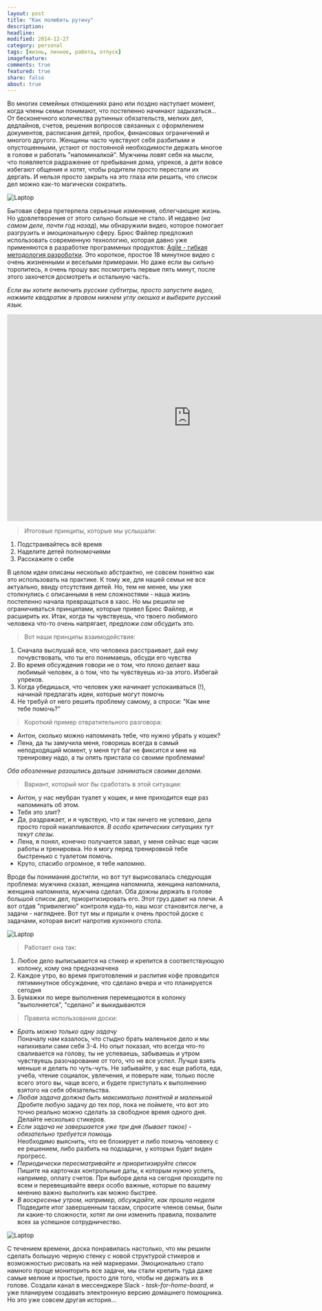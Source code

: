 ```yaml
---
layout: post
title: "Как полюбить рутину"
description: 
headline: 
modified: 2014-12-27
category: personal
tags: [жизнь, личное, работа, отпуск]
imagefeature:
comments: true
featured: true
share: false
about: true
---
```


Во многих семейных отношениях рано или поздно наступает момент, когда члены семьи понимают, что постепенно начинают задыхаться... От бесконечного количества рутинных обязательств, мелких дел, дедлайнов, счетов, решения вопросов связанных с оформлением документов, расписания детей, пробок, финансовых ограничений и многого другого. Женщины часто чувствуют себя разбитыми и опустошенными, устают от постоянной необходимости держать многое в голове и работать "напоминалкой". Мужчины ловят себя на мысли, что появляется радражение от пребывания дома, упреков, а дети вовсе избегают общения и хотят, чтобы родители просто перестали их дергать. И нельзя просто закрыть на это глаза или решить, что список дел можно как-то магически сократить.

<img src="{{ site.url }}/images/family_agile/no-running.jpg" alt="Laptop">

Бытовая сфера претерпела серьезные изменения, облегчающие жизнь. Но удовлетворения от этого сильно больше не стало. И недавно (_на самом деле, почти год назад_), мы обнаружили видео, которое помогает разгрузить и эмоциональную сферу. Брюс Файлер предложил использовать современную технологию, которая давно уже применяются в разработке программных продуктов: [Agile - гибкая методология разроботки](https://ru.wikipedia.org/wiki/%D0%93%D0%B8%D0%B1%D0%BA%D0%B0%D1%8F_%D0%BC%D0%B5%D1%82%D0%BE%D0%B4%D0%BE%D0%BB%D0%BE%D0%B3%D0%B8%D1%8F_%D1%80%D0%B0%D0%B7%D1%80%D0%B0%D0%B1%D0%BE%D1%82%D0%BA%D0%B8). Это короткое, простое 18 минутное видео с очень жизненными и веселыми примерами. Но даже если вы сильно торопитесь, я очень прошу вас посмотреть первые пять минут, после этого захочется досмотреть и остальную часть.

_Если вы хотите включить русские субтитры, просто запустите видео, нажмите квадратик в правом нижнем углу окошка и выберите русский язык._
<p><iframe src="https://embed-ssl.ted.com/talks/bruce_feiler_agile_programming_for_your_family.html" width="854" height="480" frameborder="0" scrolling="no" webkitAllowFullScreen mozallowfullscreen allowFullScreen></iframe></p>

>Итоговые принципы, которые мы услышали:

1. Подстраивайтесь всё время
2. Наделите детей полномочиями
3. Расскажите о себе

В целом идеи описаны несколько абстрактно, не совсем понятно как это использовать на практике. К тому же, для нашей семьи не все актуально, ввиду отсутствия детей. Но, тем не менее, мы уже столкнулись с описанными в нем сложностями - наша жизнь постепенно начала превращаться в хаос. Но мы решили не ограничиваться принципами, которые привел Брюс Файлер, и расширить их. Итак, когда ты чувствуешь, что твоего любимого человека что-то очень напрягает, предложи _сам_ обсудить это.

>Вот наши принципы взаимодействия:

1. Сначала выслушай все, что человека расстраивает, дай ему почувствовать, что ты его понимаешь, обсуди его чувства
2. Во время обсуждения говори не о том, что плохо делает ваш любимый человек, а о том, что ты чувствуешь из-за этого. Избегай упреков.
3. Когда убедишься, что человек уже начинает успокаиваться (!), начинай предлагать идеи, которые могут помочь
4. Не требуй от него решить проблему самому, а спроси: "Как мне тебе помочь?" 

>Короткий пример отвратительного разговора:

- Антон, сколько можно напоминать тебе, что нужно убрать у кошек?
- Лена, да ты замучила меня, говоришь всегда в самый неподходящий момент, у меня тут баг не фиксится и мне на тренировку надо, а ты опять пристала со своими проблемами!

_Оба обозленные разошлись дальше заниматься своими делами._

>Вариант, который мог бы сработать в этой ситуации:

- Антон, у нас неубран туалет у кошек, и мне приходится еще раз напоминать об этом.
- Тебя это злит?
- Да, раздражает, и я чувствую, что и так ничего не успеваю, дела просто горой накапливаются. _В особо критических ситуациях тут текут слезы._
- Лена, я понял, конечно получается завал, у меня сейчас еще часик работы и тренировка. Но я могу перед тренировкой тебе быстренько с туалетом помочь.
- Круто, спасибо огромное, я тебе напомню.

Вроде бы понимания достигли, но вот тут вырисовалась следующая проблема: мужчина сказал, женщина напомнила, женщина напомнила, женщина напомнила, мужчина сделал. Оба дожны держать в голове большой список дел, приоритизировать его. Этот груз давит на плечи. А вот отдав "привилегию" контроля куда-то, наш мозг становится легче, а задачи - нагляднее. Вот тут мы и пришли к очень простой доске с задачами, которая висит напротив кухонного стола. 

<img src="{{ site.url }}/images/family_agile/our_board.jpg" alt="Laptop">

>Работает она так:

1. Любое дело выписывается на стикер и крепится в соответствующую колонку, кому она предназначена
2. Каждое утро, во время приготовления и распития кофе проводится пятиминутное обсуждение, что сделано вчера и что планируется сегодня
3. Бумажки по мере выполнения перемещаются в колонку "выполняется", "сделано" и выкидываются

>Правила использования доски: 

* _Брать можно только одну задачу_ <br>
Поначалу нам казалось, что стыдно брать маленькое дело и мы напихивали сами себя 3-4. Но опыт показал, что всегда что-то сваливается на голову, ты не успеваешь, забываешь и утром чувствуешь разочарование от того, что не все успел. Лучше взять меньше и делать по чуть-чуть. Не забывайте, у вас еще работа, еда, учеба, чтение социалок, увлечения, и поверьте нам, только после всего этого вы, чаще всего, и будете приступать к выполнению взятого на себя обязательства.
* _Любая задача должна быть максимально понятной и маленькой_ <br>
Дробите любую задачу до тех пор, пока не поймете, что вот это точно реально можно сделать за свободное время одного дня. Делайте несколько стикеров.
* _Если задача не завершается уже три дня (бывает такое) - обязательно требуется помощь_ <br>
Необходимо выяснить, что ее блокирует и либо помочь человеку с ее решением, либо разбить на подзадачи, у которых будет виден прогресс.
* _Периодически пересматривайте и приоритизируйте список_ <br>
Пишите на карточках контрольные даты, к которым нужно успеть, например, оплату счетов. При выборе дела на сегодня проходите по всем и перевещивайте вверх особо важные, которые по вашему мнению важно выполнить как можно быстрее. 
* _В воскресенье утром, например, обсуждайте, как прошла неделя_ <br>
Подведите итог завершенным таскам, спросите членов семьи, были ли какие-то сложности, хотят ли они изменить правила, похвалите всех за успешное сотрудничество.

<img src="{{ site.url }}/images/family_agile/new_board.jpg" alt="Laptop">

С течением времени, доска понравилась настолько, что мы решили сделать большую черную стенку с новой структурой стикеров и возможностью рисовать на ней маркерами. Эмоционально стало намного проще мониторить все задачи, мы стали крепить туда даже самые мелкие и простые, просто для того, чтобы не держать их в голове. Создали канал в мессенджере Slack - *task-for-home-board*, и уже планируем создавать электронную версию домашнего помощника. Но это уже совсем другая история...





